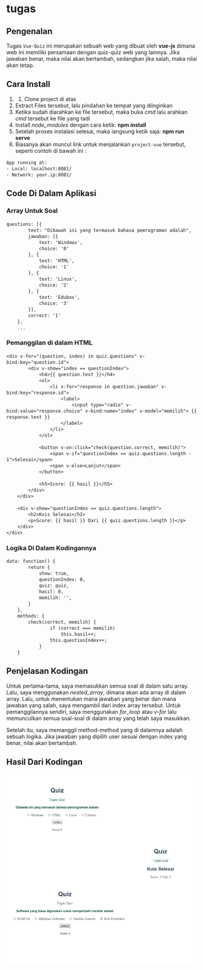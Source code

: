 # tugas

## Pengenalan

Tugas `Vue-Quiz` ini merupakan sebuah web yang dibuat oleh **vue-js** dimana web ini memiliki persamaan dengan quiz-quiz web yang lainnya. Jika jawaban benar, maka nilai akan bertambah, sedangkan jika salah, maka nilai akan tetap.

## Cara Install
1. 1. Clone project di atas
2. Extract Files tersebut, lalu pindahan ke tempat yang diinginkan
3. Ketika sudah diarahkan ke file tersebut, maka buka _cmd_ lalu arahkan _cmd_ tersebut ke file yang tadi
4. Install *node_modules* dengan cara ketik: **npm install**
5. Setelah proses instalasi selesai, maka langsung ketik saja: **npm run serve**
6. Biasanya akan muncul link untuk menjalankan `project-vue` tersebut, seperti contoh di bawah ini :

```
App running at:
- Local: localhost:8081/
- Network: your.ip:8081/
```

## Code Di Dalam Aplikasi

### Array Untuk Soal
```
questions: [{
        text: "Dibawah ini yang termasuk bahasa pemrograman adalah",
        jawaban: [{
            text: 'Windows',
            choice: '0'
        }, {
            text: 'HTML',
            choice: '1'
        }, {
            text: 'Linux',
            choice: '2'
        }, {
            text: 'Edubox',
            choice: '3'
        }],
        correct: '1'
    },
    ...
```

### Pemanggilan di dalam HTML
```
<div v-for="(question, index) in quiz.questions" v-bind:key="question.id">
        <div v-show="index == questionIndex">
            <h4>{{ question.text }}</h4>
            <ol>
                <li v-for="response in question.jawaban" v-bind:key="response.id">
                    <label>
                        <input type="radio" v-bind:value="response.choice" v-bind:name="index" v-model="memilih"> {{ response.text }}
                    </label>
                </li>
            </ol>

            <button v-on:click="check(question.correct, memilih)">
                <span v-if="questionIndex == quiz.questions.length - 1">Selesai</span>
                <span v-else>Lanjut</span>
            </button>

            <h5>Score: {{ hasil }}</h5>
        </div>
    </div>

    <div v-show="questionIndex == quiz.questions.length">
        <h2>Kuis Selesai</h2>
        <p>Score: {{ hasil }} Dari {{ quiz.questions.length }}</p>
    </div>
</div>
```

### Logika Di Dalam Kodingannya
```
data: function() {
        return {
            show: true,
            questionIndex: 0,
            quiz: quiz,
            hasil: 0,
            memilih: '',
        }
    },
    methods: {
        check(correct, memilih) {
                if (correct === memilih)
                    this.hasil++;
                this.questionIndex++;
            }
    }
```

## Penjelasan Kodingan
Untuk pertama-tama, saya memasukkan semua soal di dalam satu array. Lalu, saya menggunakan *nested_array*, dimana akan ada array di dalam array. Lalu, untuk menentukan mana jawaban yang benar dan mana jawaban yang salah, saya mengambil dari index array tersebut. Untuk pemanggilannya sendiri, saya menggunakan *for_loop* atau *v-for* lalu memunculkan semua soal-soal di dalam array yang telah saya masukkan.

Setelah itu, saya memanggil method-method yang di dalamnya adalah sebuah logika. Jika jawaban yang dipilih user sesuai dengan index yang benar, nilai akan bertambah.

## Hasil Dari Kodingan
![alt text](https://github.com/mohripan/Tugas/blob/master/hasil.jpg)
